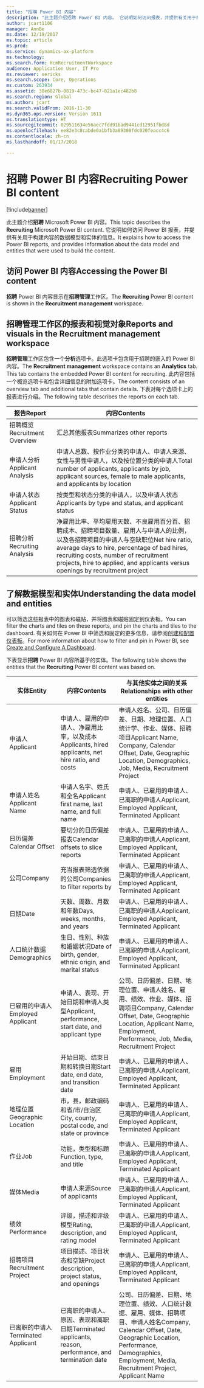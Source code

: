 ```yaml
---
title: "招聘 Power BI 内容"
description: "此主题介绍招聘 Power BI 内容。 它说明如何访问报表，并提供有关用于构建内容的数据模型和实体的信息。"
author: jcart1106
manager: AnnBe
ms.date: 12/19/2017
ms.topic: article
ms.prod: 
ms.service: dynamics-ax-platform
ms.technology: 
ms.search.form: HcmRecruitmentWorkspace
audience: Application User, IT Pro
ms.reviewer: sericks
ms.search.scope: Core, Operations
ms.custom: 263934
ms.assetid: 38e6827b-0819-473c-bc47-821a1ec482b8
ms.search.region: Global
ms.author: jcart
ms.search.validFrom: 2016-11-30
ms.dyn365.ops.version: Version 1611
ms.translationtype: HT
ms.sourcegitcommit: 029511634e56aec7fdd91bad9441cd12951fbd8d
ms.openlocfilehash: ee82e3c8cabde0a1bfb3a89308fdc020feacc4c6
ms.contentlocale: zh-cn
ms.lasthandoff: 01/17/2018

---
```


# <a name="recruiting-power-bi-content"></a><span data-ttu-id="16558-104">招聘 Power BI 内容</span><span class="sxs-lookup"><span data-stu-id="16558-104">Recruiting Power BI content</span></span>

[!include[banner](../includes/banner.md)]

<span data-ttu-id="16558-105">此主题介绍**招聘** Microsoft Power BI 内容。</span><span class="sxs-lookup"><span data-stu-id="16558-105">This topic describes the **Recruiting** Microsoft Power BI content.</span></span> <span data-ttu-id="16558-106">它说明如何访问 Power BI 报表，并提供有关用于构建内容的数据模型和实体的信息。</span><span class="sxs-lookup"><span data-stu-id="16558-106">It explains how to access the Power BI reports, and provides information about the data model and entities that were used to build the content.</span></span>

## <a name="accessing-the-power-bi-content"></a><span data-ttu-id="16558-107">访问 Power BI 内容</span><span class="sxs-lookup"><span data-stu-id="16558-107">Accessing the Power BI content</span></span>
<span data-ttu-id="16558-108">**招聘** Power BI 内容显示在**招聘管理**工作区。</span><span class="sxs-lookup"><span data-stu-id="16558-108">The **Recruiting** Power BI content is shown in the **Recruitment management** workspace.</span></span> 

## <a name="reports-and-visuals-in-the-recruitment-management-workspace"></a><span data-ttu-id="16558-109">招聘管理工作区的报表和视觉对象</span><span class="sxs-lookup"><span data-stu-id="16558-109">Reports and visuals in the Recruitment management workspace</span></span>
<span data-ttu-id="16558-110">**招聘管理**工作区包含一个**分析**选项卡。此选项卡包含用于招聘的嵌入的 Power BI 内容。</span><span class="sxs-lookup"><span data-stu-id="16558-110">The **Recruitment management** workspace contains an **Analytics** tab. This tab contains the embedded Power BI content for recruiting.</span></span> <span data-ttu-id="16558-111">此内容包括一个概览选项卡和包含详细信息的附加选项卡。</span><span class="sxs-lookup"><span data-stu-id="16558-111">The content consists of an overview tab and additional tabs that contain details.</span></span> <span data-ttu-id="16558-112">下表对每个选项卡上的报表进行介绍。</span><span class="sxs-lookup"><span data-stu-id="16558-112">The following table describes the reports on each tab.</span></span>

| <span data-ttu-id="16558-113">报告</span><span class="sxs-lookup"><span data-stu-id="16558-113">Report</span></span>               | <span data-ttu-id="16558-114">内容</span><span class="sxs-lookup"><span data-stu-id="16558-114">Contents</span></span> |
|----------------------|----------|
| <span data-ttu-id="16558-115">招聘概览</span><span class="sxs-lookup"><span data-stu-id="16558-115">Recruitment Overview</span></span> | <span data-ttu-id="16558-116">汇总其他报表</span><span class="sxs-lookup"><span data-stu-id="16558-116">Summarizes other reports</span></span> |
| <span data-ttu-id="16558-117">申请人分析</span><span class="sxs-lookup"><span data-stu-id="16558-117">Applicant Analysis</span></span>   | <span data-ttu-id="16558-118">申请人总数、按作业分类的申请人、申请人来源、女性与男性申请人，以及按位置分类的申请人</span><span class="sxs-lookup"><span data-stu-id="16558-118">Total number of applicants, applicants by job, applicant sources, female to male applicants, and applicants by location</span></span> |
| <span data-ttu-id="16558-119">申请人状态</span><span class="sxs-lookup"><span data-stu-id="16558-119">Applicant Status</span></span>     | <span data-ttu-id="16558-120">按类型和状态分类的申请人，以及申请人状态</span><span class="sxs-lookup"><span data-stu-id="16558-120">Applicants by type and status, and applicant status</span></span> |
| <span data-ttu-id="16558-121">招聘分析</span><span class="sxs-lookup"><span data-stu-id="16558-121">Recruiting Analysis</span></span>  | <span data-ttu-id="16558-122">净雇用比率、平均雇用天数、不良雇用百分百、招聘成本、招聘项目数量、雇用人与申请人的比例，以及各招聘项目的申请人与空缺职位</span><span class="sxs-lookup"><span data-stu-id="16558-122">Net hire ratio, average days to hire, percentage of bad hires, recruiting costs, number of recruitment projects, hire to applied, and applicants versus openings by recruitment project</span></span> |

## <a name="understanding-the-data-model-and-entities"></a><span data-ttu-id="16558-123">了解数据模型和实体</span><span class="sxs-lookup"><span data-stu-id="16558-123">Understanding the data model and entities</span></span>
<span data-ttu-id="16558-124">可以筛选这些报表中的图表和磁贴，并将图表和磁贴固定到仪表板。</span><span class="sxs-lookup"><span data-stu-id="16558-124">You can filter the charts and tiles on these reports, and pin the charts and tiles to the dashboard.</span></span> <span data-ttu-id="16558-125">有关如何在 Power BI 中筛选和固定的更多信息，请参阅[创建和配置仪表板](https://powerbi.microsoft.com/en-us/guided-learning/powerbi-learning-4-2-create-configure-dashboards)。</span><span class="sxs-lookup"><span data-stu-id="16558-125">For more information about how to filter and pin in Power BI, see [Create and Configure A Dashboard](https://powerbi.microsoft.com/en-us/guided-learning/powerbi-learning-4-2-create-configure-dashboards).</span></span>

<span data-ttu-id="16558-126">下表显示**招聘** Power BI 内容所基于的实体。</span><span class="sxs-lookup"><span data-stu-id="16558-126">The following table shows the entities that the **Recruiting** Power BI content was based on.</span></span>

| <span data-ttu-id="16558-127">实体</span><span class="sxs-lookup"><span data-stu-id="16558-127">Entity</span></span>               | <span data-ttu-id="16558-128">内容</span><span class="sxs-lookup"><span data-stu-id="16558-128">Contents</span></span>                                                         | <span data-ttu-id="16558-129">与其他实体之间的关系</span><span class="sxs-lookup"><span data-stu-id="16558-129">Relationships with other entities</span></span> |
|----------------------|------------------------------------------------------------------|-----------------------------------|
| <span data-ttu-id="16558-130">申请人</span><span class="sxs-lookup"><span data-stu-id="16558-130">Applicant</span></span>            | <span data-ttu-id="16558-131">申请人、雇用的申请人、净雇用比率，以及成本</span><span class="sxs-lookup"><span data-stu-id="16558-131">Applicants, hired applicants, net hire ratio, and costs</span></span>          | <span data-ttu-id="16558-132">申请人姓名、公司、日历偏差、日期、地理位置、人口统计学、作业、媒体、招聘项目</span><span class="sxs-lookup"><span data-stu-id="16558-132">Applicant Name, Company, Calendar Offset, Date, Geographic Location, Demographics, Job, Media, Recruitment Project</span></span> |
| <span data-ttu-id="16558-133">申请人姓名</span><span class="sxs-lookup"><span data-stu-id="16558-133">Applicant Name</span></span>       | <span data-ttu-id="16558-134">申请人名字、姓氏和全名</span><span class="sxs-lookup"><span data-stu-id="16558-134">Applicant first name, last name, and full name</span></span>                   | <span data-ttu-id="16558-135">申请人、已雇用的申请人、已离职的申请人</span><span class="sxs-lookup"><span data-stu-id="16558-135">Applicant, Employed Applicant, Terminated Applicant</span></span> |
| <span data-ttu-id="16558-136">日历偏差</span><span class="sxs-lookup"><span data-stu-id="16558-136">Calendar Offset</span></span>      | <span data-ttu-id="16558-137">要切分的日历偏差报表</span><span class="sxs-lookup"><span data-stu-id="16558-137">Calendar offsets to slice reports</span></span>                                | <span data-ttu-id="16558-138">申请人、已雇用的申请人、已离职的申请人</span><span class="sxs-lookup"><span data-stu-id="16558-138">Applicant, Employed Applicant, Terminated Applicant</span></span> |
| <span data-ttu-id="16558-139">公司</span><span class="sxs-lookup"><span data-stu-id="16558-139">Company</span></span>              | <span data-ttu-id="16558-140">充当报表筛选依据的公司</span><span class="sxs-lookup"><span data-stu-id="16558-140">Companies to filter reports by</span></span>                                   | <span data-ttu-id="16558-141">申请人、已雇用的申请人、已离职的申请人</span><span class="sxs-lookup"><span data-stu-id="16558-141">Applicant, Employed Applicant, Terminated Applicant</span></span> |
| <span data-ttu-id="16558-142">日期</span><span class="sxs-lookup"><span data-stu-id="16558-142">Date</span></span>                 | <span data-ttu-id="16558-143">天数、周数、月数和年数</span><span class="sxs-lookup"><span data-stu-id="16558-143">Days, weeks, months, and years</span></span>                                   | <span data-ttu-id="16558-144">申请人、已雇用的申请人、已离职的申请人</span><span class="sxs-lookup"><span data-stu-id="16558-144">Applicant, Employed Applicant, Terminated Applicant</span></span> |
| <span data-ttu-id="16558-145">人口统计数据</span><span class="sxs-lookup"><span data-stu-id="16558-145">Demographics</span></span>         | <span data-ttu-id="16558-146">生日、性别、种族和婚姻状况</span><span class="sxs-lookup"><span data-stu-id="16558-146">Date of birth, gender, ethnic origin, and marital status</span></span>         | <span data-ttu-id="16558-147">申请人、已雇用的申请人、已离职的申请人</span><span class="sxs-lookup"><span data-stu-id="16558-147">Applicant, Employed Applicant, Terminated Applicant</span></span> |
| <span data-ttu-id="16558-148">已雇用的申请人</span><span class="sxs-lookup"><span data-stu-id="16558-148">Employed Applicant</span></span>   | <span data-ttu-id="16558-149">申请人、表现、开始日期和申请人类型</span><span class="sxs-lookup"><span data-stu-id="16558-149">Applicant, performance, start date, and applicant type</span></span>           | <span data-ttu-id="16558-150">公司、日历偏差、日期、地理位置、申请人姓名、雇用、绩效、作业、媒体、招聘项目</span><span class="sxs-lookup"><span data-stu-id="16558-150">Company, Calendar Offset, Date, Geographic Location, Applicant Name, Employment, Performance, Job, Media, Recruitment Project</span></span> |
| <span data-ttu-id="16558-151">雇用</span><span class="sxs-lookup"><span data-stu-id="16558-151">Employment</span></span>           | <span data-ttu-id="16558-152">开始日期、结束日期和转换日期</span><span class="sxs-lookup"><span data-stu-id="16558-152">Start date, end date, and transition date</span></span>                        | <span data-ttu-id="16558-153">申请人、已雇用的申请人、已离职的申请人</span><span class="sxs-lookup"><span data-stu-id="16558-153">Applicant, Employed Applicant, Terminated Applicant</span></span> |
| <span data-ttu-id="16558-154">地理位置</span><span class="sxs-lookup"><span data-stu-id="16558-154">Geographic Location</span></span>  | <span data-ttu-id="16558-155">市，县，邮政编码和省/市/自治区</span><span class="sxs-lookup"><span data-stu-id="16558-155">City, county, postal code, and state or province</span></span>                 | <span data-ttu-id="16558-156">申请人、已雇用的申请人、已离职的申请人</span><span class="sxs-lookup"><span data-stu-id="16558-156">Applicant, Employed Applicant, Terminated Applicant</span></span> |
| <span data-ttu-id="16558-157">作业</span><span class="sxs-lookup"><span data-stu-id="16558-157">Job</span></span>                  | <span data-ttu-id="16558-158">功能，类型和标题</span><span class="sxs-lookup"><span data-stu-id="16558-158">Function, type, and title</span></span>                                        | <span data-ttu-id="16558-159">申请人、已雇用的申请人、已离职的申请人</span><span class="sxs-lookup"><span data-stu-id="16558-159">Applicant, Employed Applicant, Terminated Applicant</span></span> |
| <span data-ttu-id="16558-160">媒体</span><span class="sxs-lookup"><span data-stu-id="16558-160">Media</span></span>                | <span data-ttu-id="16558-161">申请人来源</span><span class="sxs-lookup"><span data-stu-id="16558-161">Source of applicants</span></span>                                             | <span data-ttu-id="16558-162">申请人、已雇用的申请人、已离职的申请人</span><span class="sxs-lookup"><span data-stu-id="16558-162">Applicant, Employed Applicant, Terminated Applicant</span></span> |
| <span data-ttu-id="16558-163">绩效</span><span class="sxs-lookup"><span data-stu-id="16558-163">Performance</span></span>          | <span data-ttu-id="16558-164">评级，描述和评级模型</span><span class="sxs-lookup"><span data-stu-id="16558-164">Rating, description, and rating model</span></span>                            | <span data-ttu-id="16558-165">申请人、已雇用的申请人、已离职的申请人</span><span class="sxs-lookup"><span data-stu-id="16558-165">Applicant, Employed Applicant, Terminated Applicant</span></span> |
| <span data-ttu-id="16558-166">招聘项目</span><span class="sxs-lookup"><span data-stu-id="16558-166">Recruitment Project</span></span>  | <span data-ttu-id="16558-167">项目描述、项目状态和空缺</span><span class="sxs-lookup"><span data-stu-id="16558-167">Project description, project status, and openings</span></span>                | <span data-ttu-id="16558-168">申请人、已雇用的申请人、已离职的申请人</span><span class="sxs-lookup"><span data-stu-id="16558-168">Applicant, Employed Applicant, Terminated Applicant</span></span> |
| <span data-ttu-id="16558-169">已离职的申请人</span><span class="sxs-lookup"><span data-stu-id="16558-169">Terminated Applicant</span></span> | <span data-ttu-id="16558-170">已离职的申请人、原因、表现和离职日期</span><span class="sxs-lookup"><span data-stu-id="16558-170">Terminated applicants, reason, performance, and termination date</span></span> | <span data-ttu-id="16558-171">公司、日历偏差、日期、地理位置、绩效、人口统计数据、雇用、媒体、招聘项目、申请人姓名</span><span class="sxs-lookup"><span data-stu-id="16558-171">Company, Calendar Offset, Date, Geographic Location, Performance, Demographics, Employment, Media, Recruitment Project, Applicant Name</span></span> |



